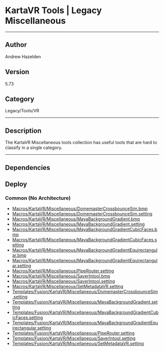 # KartaVR Tools | Legacy Miscellaneous
___

## Author
Andrew Hazelden

## Version
5.73

## Category
Legacy/Tools/VR

___

## Description
<p>The KartaVR Miscellaneous tools collection has useful tools that are hard to classify in a single category.</p>

___

## Dependencies

## Deploy

### Common (No Architecture)

<ul>
<li><a href="https://gitlab.com/WeSuckLess/Reactor/-/blob/master/Atoms/com.AndrewHazelden.KartaVR.Tools.Miscellaneous/Macros/KartaVR/Miscellaneous/DomemasterCrossbounceSim.bmp?ref_type=heads">Macros/KartaVR/Miscellaneous/DomemasterCrossbounceSim.bmp</a></li>
<li><a href="https://gitlab.com/WeSuckLess/Reactor/-/blob/master/Atoms/com.AndrewHazelden.KartaVR.Tools.Miscellaneous/Macros/KartaVR/Miscellaneous/DomemasterCrossbounceSim.setting?ref_type=heads">Macros/KartaVR/Miscellaneous/DomemasterCrossbounceSim.setting</a></li>
<li><a href="https://gitlab.com/WeSuckLess/Reactor/-/blob/master/Atoms/com.AndrewHazelden.KartaVR.Tools.Miscellaneous/Macros/KartaVR/Miscellaneous/MayaBackgroundGradient.bmp?ref_type=heads">Macros/KartaVR/Miscellaneous/MayaBackgroundGradient.bmp</a></li>
<li><a href="https://gitlab.com/WeSuckLess/Reactor/-/blob/master/Atoms/com.AndrewHazelden.KartaVR.Tools.Miscellaneous/Macros/KartaVR/Miscellaneous/MayaBackgroundGradient.setting?ref_type=heads">Macros/KartaVR/Miscellaneous/MayaBackgroundGradient.setting</a></li>
<li><a href="https://gitlab.com/WeSuckLess/Reactor/-/blob/master/Atoms/com.AndrewHazelden.KartaVR.Tools.Miscellaneous/Macros/KartaVR/Miscellaneous/MayaBackgroundGradientCubicFaces.bmp?ref_type=heads">Macros/KartaVR/Miscellaneous/MayaBackgroundGradientCubicFaces.bmp</a></li>
<li><a href="https://gitlab.com/WeSuckLess/Reactor/-/blob/master/Atoms/com.AndrewHazelden.KartaVR.Tools.Miscellaneous/Macros/KartaVR/Miscellaneous/MayaBackgroundGradientCubicFaces.setting?ref_type=heads">Macros/KartaVR/Miscellaneous/MayaBackgroundGradientCubicFaces.setting</a></li>
<li><a href="https://gitlab.com/WeSuckLess/Reactor/-/blob/master/Atoms/com.AndrewHazelden.KartaVR.Tools.Miscellaneous/Macros/KartaVR/Miscellaneous/MayaBackgroundGradientEquirectangular.bmp?ref_type=heads">Macros/KartaVR/Miscellaneous/MayaBackgroundGradientEquirectangular.bmp</a></li>
<li><a href="https://gitlab.com/WeSuckLess/Reactor/-/blob/master/Atoms/com.AndrewHazelden.KartaVR.Tools.Miscellaneous/Macros/KartaVR/Miscellaneous/MayaBackgroundGradientEquirectangular.setting?ref_type=heads">Macros/KartaVR/Miscellaneous/MayaBackgroundGradientEquirectangular.setting</a></li>
<li><a href="https://gitlab.com/WeSuckLess/Reactor/-/blob/master/Atoms/com.AndrewHazelden.KartaVR.Tools.Miscellaneous/Macros/KartaVR/Miscellaneous/PipeRouter.setting?ref_type=heads">Macros/KartaVR/Miscellaneous/PipeRouter.setting</a></li>
<li><a href="https://gitlab.com/WeSuckLess/Reactor/-/blob/master/Atoms/com.AndrewHazelden.KartaVR.Tools.Miscellaneous/Macros/KartaVR/Miscellaneous/SaverIntool.bmp?ref_type=heads">Macros/KartaVR/Miscellaneous/SaverIntool.bmp</a></li>
<li><a href="https://gitlab.com/WeSuckLess/Reactor/-/blob/master/Atoms/com.AndrewHazelden.KartaVR.Tools.Miscellaneous/Macros/KartaVR/Miscellaneous/SaverIntool.setting?ref_type=heads">Macros/KartaVR/Miscellaneous/SaverIntool.setting</a></li>
<li><a href="https://gitlab.com/WeSuckLess/Reactor/-/blob/master/Atoms/com.AndrewHazelden.KartaVR.Tools.Miscellaneous/Macros/KartaVR/Miscellaneous/SetMetadataVR.setting?ref_type=heads">Macros/KartaVR/Miscellaneous/SetMetadataVR.setting</a></li>
<li><a href="https://gitlab.com/WeSuckLess/Reactor/-/blob/master/Atoms/com.AndrewHazelden.KartaVR.Tools.Miscellaneous/Templates/Fusion/KartaVR/Miscellaneous/DomemasterCrossbounceSim.setting?ref_type=heads">Templates/Fusion/KartaVR/Miscellaneous/DomemasterCrossbounceSim.setting</a></li>
<li><a href="https://gitlab.com/WeSuckLess/Reactor/-/blob/master/Atoms/com.AndrewHazelden.KartaVR.Tools.Miscellaneous/Templates/Fusion/KartaVR/Miscellaneous/MayaBackgroundGradient.setting?ref_type=heads">Templates/Fusion/KartaVR/Miscellaneous/MayaBackgroundGradient.setting</a></li>
<li><a href="https://gitlab.com/WeSuckLess/Reactor/-/blob/master/Atoms/com.AndrewHazelden.KartaVR.Tools.Miscellaneous/Templates/Fusion/KartaVR/Miscellaneous/MayaBackgroundGradientCubicFaces.setting?ref_type=heads">Templates/Fusion/KartaVR/Miscellaneous/MayaBackgroundGradientCubicFaces.setting</a></li>
<li><a href="https://gitlab.com/WeSuckLess/Reactor/-/blob/master/Atoms/com.AndrewHazelden.KartaVR.Tools.Miscellaneous/Templates/Fusion/KartaVR/Miscellaneous/MayaBackgroundGradientEquirectangular.setting?ref_type=heads">Templates/Fusion/KartaVR/Miscellaneous/MayaBackgroundGradientEquirectangular.setting</a></li>
<li><a href="https://gitlab.com/WeSuckLess/Reactor/-/blob/master/Atoms/com.AndrewHazelden.KartaVR.Tools.Miscellaneous/Templates/Fusion/KartaVR/Miscellaneous/PipeRouter.setting?ref_type=heads">Templates/Fusion/KartaVR/Miscellaneous/PipeRouter.setting</a></li>
<li><a href="https://gitlab.com/WeSuckLess/Reactor/-/blob/master/Atoms/com.AndrewHazelden.KartaVR.Tools.Miscellaneous/Templates/Fusion/KartaVR/Miscellaneous/SaverIntool.setting?ref_type=heads">Templates/Fusion/KartaVR/Miscellaneous/SaverIntool.setting</a></li>
<li><a href="https://gitlab.com/WeSuckLess/Reactor/-/blob/master/Atoms/com.AndrewHazelden.KartaVR.Tools.Miscellaneous/Templates/Fusion/KartaVR/Miscellaneous/SetMetadataVR.setting?ref_type=heads">Templates/Fusion/KartaVR/Miscellaneous/SetMetadataVR.setting</a></li>
</ul>
